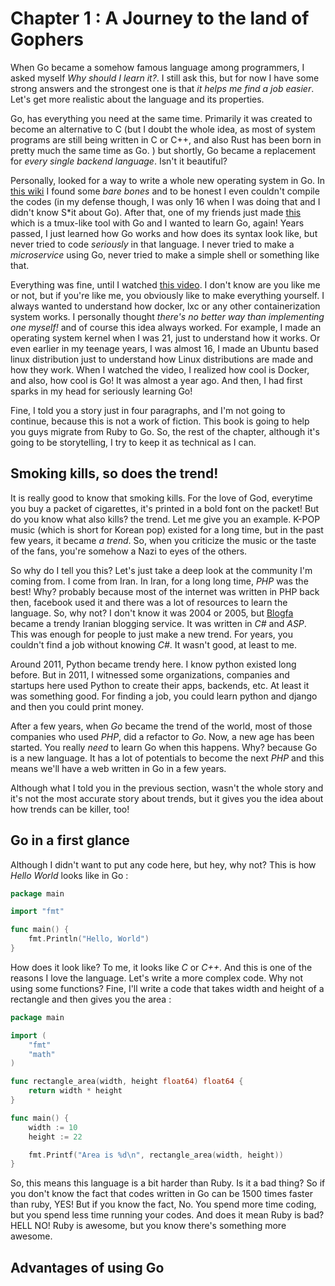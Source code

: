 # Chapter 1 : A Journey to the land of Gophers

When Go became a somehow famous language among programmers, I asked myself _Why should I learn it?_. I still ask this, but for now I have some strong answers and the strongest one is that _it helps me find a job easier_. Let's get more realistic about the language and its properties. 

Go, has everything you need at the same time. Primarily it was created to become an alternative to C (but I doubt the whole idea, as most of system programs are still being written in C or C++, and also Rust has been born in pretty much the same time as Go. ) but shortly, Go became a replacement for _every single backend language_. Isn't it beautiful? 

Personally, looked for a way to write a whole new operating system in Go. In [this wiki](https://osdev.org) I found some _bare bones_ and to be honest I even couldn't compile the codes (in my defense though, I was only 16 when I was doing that and I didn't know S*it about Go). After that, one of my friends just made [this](https://github.com/fzerorubigd/tmass) which is a tmux-like tool with Go and I wanted to learn Go, again! Years passed, I just learned how Go works and how does its syntax look like, but never tried to code _seriously_ in that language. I never tried to make a _microservice_ using Go, never tried to make a simple shell or something like that. 

Everything was fine, until I watched [this video](https://www.youtube.com/watch?v=8fi7uSYlOdc). I don't know are you like me or not, but if you're like me, you obviously like to make everything yourself. I always wanted to understand how docker, lxc or any other containerization system works. I personally thought _there's no better way than implementing one myself!_ and of course this idea always worked. For example, I made an operating system kernel when I was 21, just to understand how it works. Or even earlier in my teenage years, I was almost 16, I made an Ubuntu based linux distribution just to understand how Linux distributions are made and how they work. When I watched the video, I realized how cool is Docker, and also, how cool is Go! It was almost a year ago. And then, I had first sparks in my head for seriously learning Go!

Fine, I told you a story just in four paragraphs, and I'm not going to continue, because this is not a work of fiction. This book is going to help you guys migrate from Ruby to Go. So, the rest of the chapter, although it's going to be storytelling, I try to keep it as technical as I can.

## Smoking kills, so does the trend!

It is really good to know that smoking kills. For the love of God, everytime you buy a packet of cigarettes, it's printed in a bold font on the packet! But do you know what also kills? the trend. Let me give you an example. K-POP music (which is short for Korean pop) existed for a long time, but in the past few years, it became _a trend_. So, when you criticize the music or the taste of the fans, you're somehow a Nazi to eyes of the others. 

So why do I tell you this? Let's just take a deep look at the community I'm coming from. I come from Iran. In Iran, for a long long time, _PHP_ was the best! Why? probably because most of the internet was written in PHP back then, facebook used it and there was a lot of resources to learn the language. So, why not? I don't know it was 2004 or 2005, but [Blogfa](http://blogfa.com) became a trendy Iranian blogging service. It was written in _C#_ and _ASP_. This was enough for people to just make a new trend. For years, you couldn't find a job without knowing _C#_. It wasn't good, at least to me. 

Around 2011, Python became trendy here. I know python existed long before. But in 2011, I witnessed some organizations, companies and startups here used Python to create their apps, backends, etc. At least it was something good. For finding a job, you could learn python and django and then you could print money. 

After a few years, when _Go_ became the trend of the world, most of those companies who used _PHP_, did a refactor to _Go_. Now, a new age has been started. You really _need_ to learn Go when this happens. Why? because Go is a new language. It has a lot of potentials to become the next _PHP_ and this means we'll have a web written in Go in a few years. 

Although what I told you in the previous section, wasn't the whole story and it's not the most accurate story about trends, but it gives you the idea about how trends can be killer, too!

## Go in a first glance 

Although I didn't want to put any code here, but hey, why not? This is how _Hello World_ looks like in Go : 

```go
package main 

import "fmt"

func main() {
    fmt.Println("Hello, World")
}
``` 

How does it look like? To me, it looks like _C_ or _C++_. And this is one of the reasons I love the language. Let's write a more complex code. Why not using some functions? Fine, I'll write a code that takes width and height of a rectangle and then gives you the area : 

```go
package main 

import (
    "fmt"
    "math"
)

func rectangle_area(width, height float64) float64 {
    return width * height
}

func main() {
    width := 10 
    height := 22 

    fmt.Printf("Area is %d\n", rectangle_area(width, height))
}

``` 

So, this means this language is a bit harder than Ruby. Is it a bad thing? So if you don't know the fact that codes written in Go can be 1500 times faster than ruby, YES! But if you know the fact, No. You spend more time coding, but you spend less time running your codes. And does it mean Ruby is bad? HELL NO! Ruby is awesome, but you know there's something more awesome. 

## Advantages of using Go